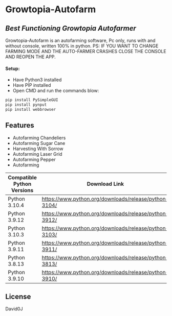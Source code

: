 # Growtopia-Autofarm
## _Best Functioning Growtopia Autofarmer_

Growtopia-Autofarm is an autofarming software, Pc only, runs with and without console,
written 100% in python.
PS:
IF YOU WANT TO CHANGE FARMING MODE AND THE AUTO-FARMER CRASHES CLOSE THE CONSOLE AND REOPEN THE APP.

#### Setup:

- Have Python3 installed
- Have PIP installed
- Open CMD and run the commands blow:
```sh
pip install PySimpleGUI
pip install pynput
pip install webbrowser
```
## Features

- Autofarming Chandeliers
- Autofarming Sugar Cane
- Harvesting With Sorrow
- Autofarming Laser Grid
- Autofarming Pepper
- Autofarming 


| Compatible Python Versions | Download Link |
| ------ | ------ |
| Python 3.10.4 | https://www.python.org/downloads/release/python-3104/ |
| Python 3.9.12 | https://www.python.org/downloads/release/python-3912/ |
| Python 3.10.3 | https://www.python.org/downloads/release/python-3103/ |
| Python 3.9.11 | https://www.python.org/downloads/release/python-3911/ |
| Python 3.8.13 | https://www.python.org/downloads/release/python-3813/ |
| Python 3.9.10 | https://www.python.org/downloads/release/python-3910/ |


## License

David0J

[//]: # (This Software is owned by David0J)
